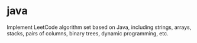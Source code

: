 # java
Implement LeetCode algorithm set based on Java, including strings, arrays, stacks, pairs of columns, binary trees, dynamic programming, etc.
